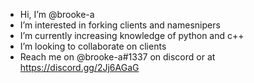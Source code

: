 -  Hi, I’m @brooke-a
-  I’m interested in forking clients and namesnipers
-  I’m currently increasing knowledge of python and c++
-  I’m looking to collaborate on clients
-  Reach me on @brooke-a#1337 on discord or at https://discord.gg/2Jj6AGaG

<!---
brooke-a/brooke-a is a ✨ special ✨ repository because its `README.md` (this file) appears on your GitHub profile.
You can click the Preview link to take a look at your changes.
--->
